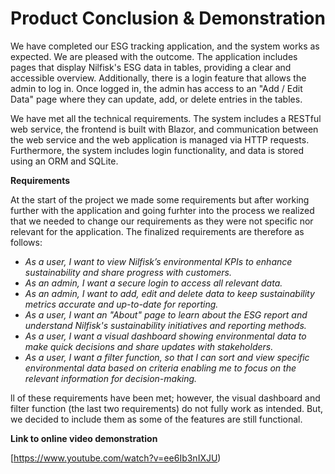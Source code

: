 # Product Conclusion & Demonstration


We have completed our ESG tracking application, and the system works as expected. We are pleased with the outcome. 
The application includes pages that display Nilfisk's ESG data in tables, providing a clear and accessible overview. 
Additionally, there is a login feature that allows the admin to log in. Once logged in, the admin has access to an "Add / Edit Data" page where they can update, add, or delete entries in the tables.

We have met all the technical requirements. 
The system includes a RESTful web service, the frontend is built with Blazor, and communication between the web service and the web application is managed via HTTP requests. 
Furthermore, the system includes login functionality, and data is stored using an ORM and SQLite.

**Requirements** 

At the start of the project we made some requirements but after working further with the application and going furhter into the process 
we realized that we needed to change our requirements as they were not specific nor relevant for the application. The finalized requirements are therefore as follows: 

<em>

- As a user, I want to view Nilfisk’s environmental KPIs to enhance sustainability and share progress with customers.
- As an admin, I want a secure login to access all relevant data.
- As an admin, I want to add, edit and delete data to keep sustainability metrics accurate and up-to-date for reporting.
- As a user, I want an "About" page to learn about the ESG report and understand Nilfisk's sustainability initiatives and reporting methods.
- As a user, I want a visual dashboard showing environmental data to make quick decisions and share updates with stakeholders.
- As a user, I want a filter function, so that I can sort and view specific environmental data based on criteria enabling me to focus on the relevant information for decision-making.


</em>

ll of these requirements have been met; however, the visual dashboard and filter function (the last two requirements) do not fully work as intended. 
But, we decided to include them as some of the features are still functional. 

**Link to online video demonstration** 

[https://www.youtube.com/watch?v=ee6Ib3nIXJU)
